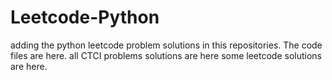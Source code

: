 # Leetcode-Python
adding the python leetcode problem solutions in this repositories. 
The code files are here.
all CTCI problems solutions are here
some leetcode solutions are here.
































































































































































































































































































































































































































































































































































































































































































































































































































































































































































































































































































































































































































